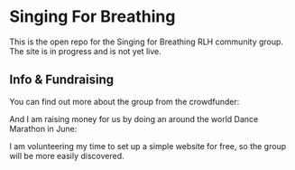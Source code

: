 # Singing For Breathing

This is the open repo for the Singing for Breathing RLH community group. The site is in progress and is not yet live.

## Info & Fundraising

You can find out more about the group from the crowdfunder:

And I am raising money for us by doing an around the world Dance Marathon in June:

I am volunteering my time to set up a simple website for free, so the group will be more easily discovered.
